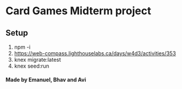 # Card Games Midterm project

## Setup
1. npm -i
2. https://web-compass.lighthouselabs.ca/days/w4d3/activities/353
3. knex migrate:latest
4. knex seed:run

#### Made by Emanuel, Bhav and Avi